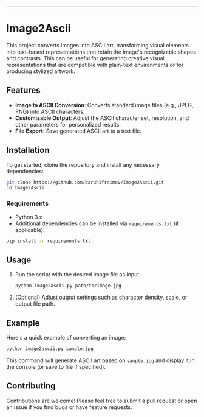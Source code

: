 ---

# Image2Ascii

This project converts images into ASCII art, transforming visual elements into text-based representations that retain the image's recognizable shapes and contrasts. This can be useful for generating creative visual representations that are compatible with plain-text environments or for producing stylized artwork.

## Features

- **Image to ASCII Conversion**: Converts standard image files (e.g., JPEG, PNG) into ASCII characters.
- **Customizable Output**: Adjust the ASCII character set, resolution, and other parameters for personalized results.
- **File Export**: Save generated ASCII art to a text file.

## Installation

To get started, clone the repository and install any necessary dependencies:

```bash
git clone https://github.com/baruhifraimov/Image2Ascii.git
cd Image2Ascii
```

### Requirements

- Python 3.x
- Additional dependencies can be installed via `requirements.txt` (if applicable):

```bash
pip install -r requirements.txt
```

## Usage

1. Run the script with the desired image file as input:

   ```bash
   python image2ascii.py path/to/image.jpg
   ```

2. (Optional) Adjust output settings such as character density, scale, or output file path.

## Example

Here's a quick example of converting an image:

```bash
python image2ascii.py sample.jpg
```

This command will generate ASCII art based on `sample.jpg` and display it in the console (or save to file if specified).

## Contributing

Contributions are welcome! Please feel free to submit a pull request or open an issue if you find bugs or have feature requests.
